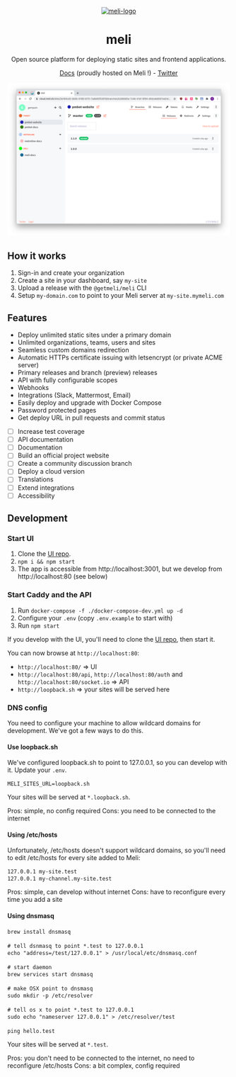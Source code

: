 <p align="center">
  <a href="https://meli.sh">
    <img alt="meli-logo" src="https://raw.githubusercontent.com/gomeli/meli-brand/latest/logo/meli-logo-circle-black.svg" width="100"/>
  </a>
</p>
<h1 align="center">meli</h1>
<p align="center">Open source platform for deploying static sites and frontend applications.</p>
<p align="center">
    <a href="https://docs.meli.sh">Docs</a> (proudly hosted on Meli !) - <a href="https://twitter.com/getmeli">Twitter</a>
</p>

![Meli demo screenshot](https://raw.githubusercontent.com/getmeli/meli-brand/latest/screens/meli-site-branch.png)

## How it works

1. Sign-in and create your organization
1. Create a site in your dashboard, say `my-site`
1. Upload a release with the `@getmeli/meli` CLI
1. Setup `my-domain.com` to point to your Meli server at `my-site.mymeli.com`

## Features

- Deploy unlimited static sites under a primary domain
- Unlimited organizations, teams, users and sites
- Seamless custom domains redirection
- Automatic HTTPs certificate issuing with letsencrypt (or private ACME server)
- Primary releases and branch (preview) releases
- API with fully configurable scopes
- Webhooks
- Integrations (Slack, Mattermost, Email)
- Easily deploy and upgrade with Docker Compose
- Password protected pages
- Get deploy URL in pull requests and commit status
- [ ] Increase test coverage
- [ ] API documentation
- [ ] Documentation
- [ ] Build an official project website
- [ ] Create a community discussion branch
- [ ] Deploy a cloud version
- [ ] Translations
- [ ] Extend integrations
- [ ] Accessibility

## Development

### Start UI

1. Clone the [UI repo](https://github.com/getmeli/meli-ui).
1. `npm i && npm start`
1. The app is accessible from http://localhost:3001, but we develop from http://localhost:80 (see below)

### Start Caddy and the API

1. Run `docker-compose -f ./docker-compose-dev.yml up -d`
1. Configure your `.env` (copy `.env.example` to start with)
1. Run `npm start`

If you develop with the UI, you'll need to clone the [UI repo](https://github.com/getmeli/meli-ui), then start it.

You can now browse at `http://localhost:80`:
- `http://localhost:80/` => UI
- `http://localhost:80/api`, `http://localhost:80/auth` and `http://localhost:80/socket.io` => API
- `http://loopback.sh` => your sites will be served here

### DNS config

You need to configure your machine to allow wildcard domains for development. We've got a few ways to do this.

#### Use loopback.sh

We've configured loopback.sh to point to 127.0.0.1, so you can develop with it. Update your `.env`.

```
MELI_SITES_URL=loopback.sh
```

Your sites will be served at `*.loopback.sh`.

Pros: simple, no config required
Cons: you need to be connected to the internet

#### Using /etc/hosts

Unfortunately, /etc/hosts doesn't support wildcard domains, so you'll need to edit /etc/hosts for every site added to Meli:

```
127.0.0.1 my-site.test
127.0.0.1 my-channel.my-site.test
```

Pros: simple, can develop without internet
Cons: have to reconfigure every time you add a site

#### Using dnsmasq

```
brew install dnsmasq

# tell dsnmasq to point *.test to 127.0.0.1
echo "address=/test/127.0.0.1" > /usr/local/etc/dnsmasq.conf

# start daemon
brew services start dnsmasq

# make OSX point to dnsmasq
sudo mkdir -p /etc/resolver

# tell os x to point *.test to 127.0.0.1
sudo echo "nameserver 127.0.0.1" > /etc/resolver/test

ping hello.test
```

Your sites will be served at `*.test`.

Pros: you don't need to be connected to the internet, no need to reconfigure /etc/hosts
Cons: a bit complex, config required
